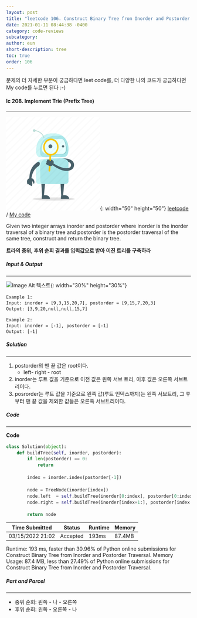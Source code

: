 ```yaml
---
layout: post
title: "leetcode 106. Construct Binary Tree from Inorder and Postorder Traversal"
date: 2021-01-11 08:44:38 -0400
category: code-reviews
subcategory: 
author: eun
short-description: tree
toc: true
order: 106
---
```


문제의 더 자세한 부분이 궁금하다면 leet code를, 더 다양한 나의 코드가 궁금하다면 My code를 누르면 된다 :-)


#### lc 208. Implement Trie (Prefix Tree)
---
![Image Alt 텍스트](/assets/link.png){: width="50" height="50"} <a href="https://leetcode.com/problems/construct-binary-tree-from-inorder-and-postorder-traversal/">leetcode</a>  /  <a href="https://github.com/JJungEEun/CodingTest/blob/main/interviews/chap14_%ED%8A%B8%EB%A6%AC/leetcode%20106.ipynb" id="">  My code</a>

Given two integer arrays inorder and postorder where inorder is the inorder traversal of a binary tree and postorder is the postorder traversal of the same tree, construct and return the binary tree.


**트라의 중위, 후위 순회 결과를 입력값으로 받아 이진 트리를 구축하라**

##### Input & Output
---
![Image Alt 텍스트](https://assets.leetcode.com/uploads/2021/02/19/tree.jpg){: width="30%" height="30%"}
``` 
Example 1:
Input: inorder = [9,3,15,20,7], postorder = [9,15,7,20,3]
Output: [3,9,20,null,null,15,7]
```
``` 
Example 2:
Input: inorder = [-1], postorder = [-1]
Output: [-1]
```

##### Solution
---
1. postorder의 맨 끝 값은 root이다.
    - left- right - root
2. inorder는 루트 값을 기준으로 이전 값은 왼쪽 서브 트리, 이후 값은 오른쪽 서브트리이다.
3. posrorder는 루트 값을 기준으로 왼쪽 값(루트 인덱스까지)는 왼쪽 서브트리, 그 후부터 맨 끝 값을 제외한 값들은 오른쪽 서브트리이다.

##### Code
---
**Code**
```python
class Solution(object):
    def buildTree(self, inorder, postorder):
        if len(postorder) == 0:
            return
        
        index = inorder.index(postorder[-1])
        
        node = TreeNode(inorder[index])
        node.left  = self.buildTree(inorder[0:index], postorder[0:index])
        node.right = self.buildTree(inorder[index+1:], postorder[index:-1])
        
        return node
```

Time Submitted | Status | Runtime | Memory
---|---|---|---|
03/15/2022 21:02|Accepted|193ms|87.4MB

Runtime: 193 ms, faster than 30.96% of Python online submissions for Construct Binary Tree from Inorder and Postorder Traversal.
Memory Usage: 87.4 MB, less than 27.49% of Python online submissions for Construct Binary Tree from Inorder and Postorder Traversal.


##### Part and Parcel
---
- 중위 순회: 왼쪽 - 나 - 오른쪽
- 후위 순회: 왼쪽 - 오른쪽 - 나